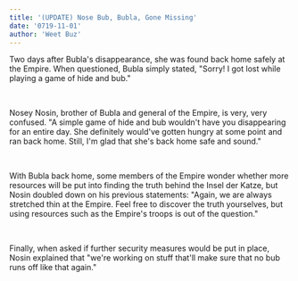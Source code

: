 ```yaml
---
title: '(UPDATE) Nose Bub, Bubla, Gone Missing'
date: '0719-11-01'
author: 'Weet Buz'
---
```


Two days after Bubla's disappearance, she was found back home safely at the Empire. When questioned, Bubla simply stated, "Sorry! I got lost while playing a game of hide and bub."

‎

Nosey Nosin, brother of Bubla and general of the Empire, is very, very confused. "A simple game of hide and bub wouldn't have you disappearing for an entire day. She definitely would've gotten hungry at some point and ran back home. Still, I'm glad that she's back home safe and sound."

‎

With Bubla back home, some members of the Empire wonder whether more resources will be put into finding the truth behind the Insel der Katze, but Nosin doubled down on his previous statements: "Again, we are always stretched thin at the Empire. Feel free to discover the truth yourselves, but using resources such as the Empire's troops is out of the question."

‎

Finally, when asked if further security measures would be put in place, Nosin explained that "we're working on stuff that'll make sure that no bub runs off like that again."
